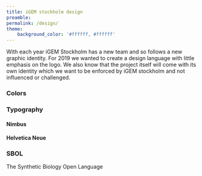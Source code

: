 ```yaml
---
title: iGEM stockholm design
preamble:
permalink: /design/
theme:
    background_color: '#ffffff, #ffffff'
---
```


With each year iGEM Stockholm has a new team and so follows a new graphic identity. For 2019 we wanted to create a design language with little emphasis on the logo. We also know that the project itself will come with its own identity which we want to be enforced by iGEM stockholm and not influenced or challenged.

### Colors

### Typography

#### Nimbus

#### Helvetica Neue

### SBOL

The Synthetic Biology Open Language
